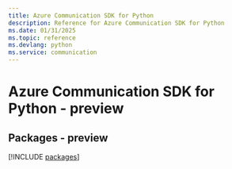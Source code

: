 ```yaml
---
title: Azure Communication SDK for Python
description: Reference for Azure Communication SDK for Python
ms.date: 01/31/2025
ms.topic: reference
ms.devlang: python
ms.service: communication
---
```

# Azure Communication SDK for Python - preview
## Packages - preview
[!INCLUDE [packages](communication-index.md)]